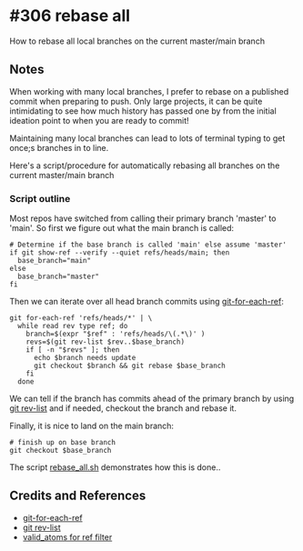 # #306 rebase all

How to rebase all local branches on the current master/main branch

## Notes

When working with many local branches, I prefer to rebase on a published commit when preparing to push.
Only large projects, it can be quite intimidating to see how much history has passed one by from the initial ideation point to when you are ready to commit!

Maintaining many local branches can lead to lots of terminal typing to get once;s branches in to line.

Here's a script/procedure for automatically rebasing all branches on the current master/main branch

### Script outline

Most repos have switched from calling their primary branch 'master' to 'main'. So first we figure out what the main branch is called:

    # Determine if the base branch is called 'main' else assume 'master'
    if git show-ref --verify --quiet refs/heads/main; then
      base_branch="main"
    else
      base_branch="master"
    fi

Then we can iterate over all head branch commits using [git-for-each-ref](https://git-scm.com/docs/git-for-each-ref):

    git for-each-ref 'refs/heads/*' | \
      while read rev type ref; do
        branch=$(expr "$ref" : 'refs/heads/\(.*\)' )
        revs=$(git rev-list $rev..$base_branch)
        if [ -n "$revs" ]; then
          echo $branch needs update
          git checkout $branch && git rebase $base_branch
        fi
      done

We can tell if the branch has commits ahead of the primary branch by using [git rev-list](https://git-scm.com/docs/git-rev-list) and if needed, checkout the branch and rebase it.

Finally, it is nice to land on the main branch:

    # finish up on base branch
    git checkout $base_branch

The script [rebase_all.sh](./rebase_all.sh) demonstrates how this is done..

## Credits and References

* [git-for-each-ref](https://git-scm.com/docs/git-for-each-ref)
* [git rev-list](https://git-scm.com/docs/git-rev-list)
* [valid_atoms for ref filter](https://github.com/git/git/blob/master/ref-filter.c#L471)
